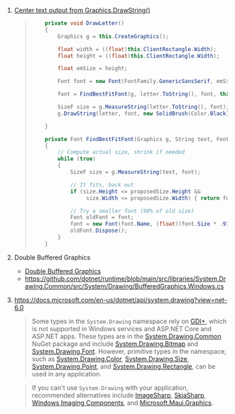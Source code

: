 1. [Center text output from Graphics.DrawString()](https://stackoverflow.com/questions/7991/center-text-output-from-graphics-drawstring)

   > ```cs
   >     private void DrawLetter()
   >     {
   >         Graphics g = this.CreateGraphics();
   > 
   >         float width = ((float)this.ClientRectangle.Width);
   >         float height = ((float)this.ClientRectangle.Width);
   > 
   >         float emSize = height;
   > 
   >         Font font = new Font(FontFamily.GenericSansSerif, emSize, FontStyle.Regular);
   > 
   >         font = FindBestFitFont(g, letter.ToString(), font, this.ClientRectangle.Size);
   > 
   >         SizeF size = g.MeasureString(letter.ToString(), font);
   >         g.DrawString(letter, font, new SolidBrush(Color.Black), (width-size.Width)/2, 0);
   > 
   >     }
   > 
   >     private Font FindBestFitFont(Graphics g, String text, Font font, Size proposedSize)
   >     {
   >         // Compute actual size, shrink if needed
   >         while (true)
   >         {
   >             SizeF size = g.MeasureString(text, font);
   > 
   >             // It fits, back out
   >             if (size.Height <= proposedSize.Height &&
   >                  size.Width <= proposedSize.Width) { return font; }
   > 
   >             // Try a smaller font (90% of old size)
   >             Font oldFont = font;
   >             font = new Font(font.Name, (float)(font.Size * .9), font.Style);
   >             oldFont.Dispose();
   >         }
   >     }
   > ```

2. Double Buffered Graphics
   - [Double Buffered Graphics](https://docs.microsoft.com/en-us/dotnet/desktop/winforms/advanced/double-buffered-graphics?view=netframeworkdesktop-4.8)
   - https://github.com/dotnet/runtime/blob/main/src/libraries/System.Drawing.Common/src/System/Drawing/BufferedGraphics.Windows.cs
   
3. https://docs.microsoft.com/en-us/dotnet/api/system.drawing?view=net-6.0

   > Some types in the `System.Drawing` namespace rely on [GDI+](https://docs.microsoft.com/en-us/windows/win32/gdiplus/-gdiplus-gdi-start), which is not supported in Windows services and ASP.NET Core and ASP.NET apps. These types are in the [System.Drawing.Common](https://www.nuget.org/packages/System.Drawing.Common/) NuGet package and include [System.Drawing.Bitmap](https://docs.microsoft.com/en-us/dotnet/api/system.drawing.bitmap?view=net-6.0) and [System.Drawing.Font](https://docs.microsoft.com/en-us/dotnet/api/system.drawing.font?view=net-6.0). However, primitive types in the namespace, such as [System.Drawing.Color](https://docs.microsoft.com/en-us/dotnet/api/system.drawing.color?view=net-6.0), [System.Drawing.Size](https://docs.microsoft.com/en-us/dotnet/api/system.drawing.size?view=net-6.0), [System.Drawing.Point](https://docs.microsoft.com/en-us/dotnet/api/system.drawing.point?view=net-6.0), and [System.Drawing.Rectangle](https://docs.microsoft.com/en-us/dotnet/api/system.drawing.rectangle?view=net-6.0), can be used in any application.

   > If you can't use `System.Drawing` with your application, recommended alternatives include [ImageSharp](https://github.com/SixLabors/ImageSharp), [SkiaSharp](https://github.com/mono/SkiaSharp), [Windows Imaging Components](https://docs.microsoft.com/en-us/windows/desktop/wic/-wic-about-windows-imaging-codec), and [Microsoft.Maui.Graphics](https://github.com/dotnet/Microsoft.Maui.Graphics).